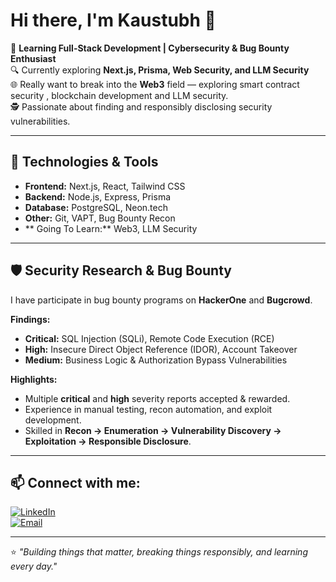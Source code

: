 # Hi there, I'm Kaustubh 👋

🚀 **Learning Full-Stack Development | Cybersecurity & Bug Bounty Enthusiast**  
🔍 Currently exploring **Next.js, Prisma, Web Security, and LLM Security**  
🌐 Really want to break into the **Web3** field — exploring smart contract security , blockchain development and LLM security.  
🕵️ Passionate about finding and responsibly disclosing security vulnerabilities.

---

## 🔧 Technologies & Tools
- **Frontend:** Next.js, React, Tailwind CSS
- **Backend:** Node.js, Express, Prisma
- **Database:** PostgreSQL, Neon.tech
- **Other:** Git, VAPT, Bug Bounty Recon
- ** Going To Learn:** Web3, LLM Security

---

## 🛡️ Security Research & Bug Bounty
I have participate in bug bounty programs on **HackerOne** and **Bugcrowd**.

**Findings:**
- **Critical:** SQL Injection (SQLi), Remote Code Execution (RCE)  
- **High:** Insecure Direct Object Reference (IDOR), Account Takeover  
- **Medium:** Business Logic & Authorization Bypass Vulnerabilities  

**Highlights:**
- Multiple **critical** and **high** severity reports accepted & rewarded.  
- Experience in manual testing, recon automation, and exploit development.  
- Skilled in **Recon → Enumeration → Vulnerability Discovery → Exploitation → Responsible Disclosure**.

---

## 📫 Connect with me:
[![LinkedIn](https://img.shields.io/badge/LinkedIn-blue?logo=linkedin)](https://www.linkedin.com/in/kaustubh-shivarkar-5b824424a/)  
[![Email](https://img.shields.io/badge/Email-grey?logo=gmail)](mailto:kaustubh1274@gmail.com)

---
⭐️ *"Building things that matter, breaking things responsibly, and learning every day."*

